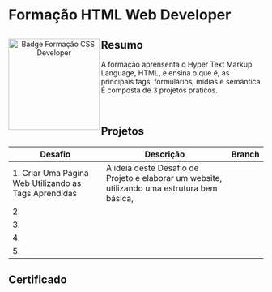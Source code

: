 # Formação HTML Web Developer

<div align="center">
<img align="left" height="180rem" alt="Badge Formação CSS Developer" src="https://hermes.dio.me/tracks/62ed1f1d-8d76-4bbc-905f-e73d20cb82f5.png"/>
<div align="left">

## Resumo

A formação aprensenta o  Hyper Text Markup Language, HTML, e ensina o que é, as principais tags, formulários, mídias e semântica. É composta de 3 projetos práticos. 

</div>
</div>

<br>

## Projetos

| Desafio | Descrição | Branch | 
| ------------- | ------------- | ------------- |
| 1. Criar Uma Página Web Utilizando as Tags Aprendidas | A ideia deste Desafio de Projeto é elaborar um website, utilizando uma estrutura bem básica, | []() |
| 2.     |  | []()  |
| 3.     |  | []()  |
| 4.     |  | []()  |
| 5.     |  | []()  |

## Certificado

<div align="center">



</div>
